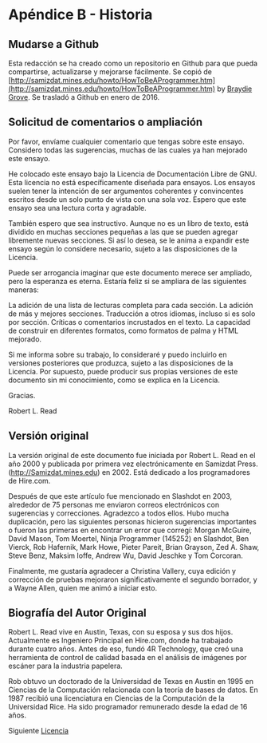 # Apéndice B - Historia
[//]: # (Version:1.0.0)
## Mudarse a Github

Esta redacción se ha creado como un repositorio en Github para que pueda compartirse, actualizarse y mejorarse fácilmente. Se copió de [http://samizdat.mines.edu/howto/HowToBeAProgrammer.htm](http://samizdat.mines.edu/howto/HowToBeAProgrammer.htm) by [Braydie Grove](https://github.com/braydie). Se trasladó a Github en enero de 2016.

## Solicitud de comentarios o ampliación

Por favor, envíame cualquier comentario que tengas sobre este ensayo. Considero todas las sugerencias, muchas de las cuales ya han mejorado este ensayo.

He colocado este ensayo bajo la Licencia de Documentación Libre de GNU. Esta licencia no está específicamente diseñada para ensayos. Los ensayos suelen tener la intención de ser argumentos coherentes y convincentes escritos desde un solo punto de vista con una sola voz. Espero que este ensayo sea una lectura corta y agradable.

También espero que sea instructivo. Aunque no es un libro de texto, está dividido en muchas secciones pequeñas a las que se pueden agregar libremente nuevas secciones. Si así lo desea, se le anima a expandir este ensayo según lo considere necesario, sujeto a las disposiciones de la Licencia.

Puede ser arrogancia imaginar que este documento merece ser ampliado, pero la esperanza es eterna. Estaría feliz si se ampliara de las siguientes maneras:

La adición de una lista de lecturas completa para cada sección.
La adición de más y mejores secciones.
Traducción a otros idiomas, incluso si es solo por sección.
Críticas o comentarios incrustados en el texto.
La capacidad de construir en diferentes formatos, como formatos de palma y HTML mejorado.

Si me informa sobre su trabajo, lo consideraré y puedo incluirlo en versiones posteriores que produzca, sujeto a las disposiciones de la Licencia. Por supuesto, puede producir sus propias versiones de este documento sin mi conocimiento, como se explica en la Licencia.

Gracias.

Robert L. Read

## Versión original

La versión original de este documento fue iniciada por Robert L. Read en el año 2000 y publicada por primera vez electrónicamente en Samizdat Press.(http://Samizdat.mines.edu) en 2002. Está dedicado a los programadores de Hire.com.

Después de que este artículo fue mencionado en Slashdot en 2003, alrededor de 75 personas me enviaron correos electrónicos con sugerencias y correcciones. Agradezco a todos ellos. Hubo mucha duplicación, pero las siguientes personas hicieron sugerencias importantes o fueron las primeras en encontrar un error que corregí: Morgan McGuire, David Mason, Tom Moertel, Ninja Programmer (145252) en Slashdot, Ben Vierck, Rob Hafernik, Mark Howe, Pieter Pareit, Brian Grayson, Zed A. Shaw, Steve Benz, Maksim Ioffe, Andrew Wu, David Jeschke y Tom Corcoran.

Finalmente, me gustaría agradecer a Christina Vallery, cuya edición y corrección de pruebas mejoraron significativamente el segundo borrador, y a Wayne Allen, quien me animó a iniciar esto.

## Biografía del Autor Original

Robert L. Read vive en Austin, Texas, con su esposa y sus dos hijos. Actualmente es Ingeniero Principal en Hire.com, donde ha trabajado durante cuatro años. Antes de eso, fundó 4R Technology, que creó una herramienta de control de calidad basada en el análisis de imágenes por escáner para la industria papelera.

Rob obtuvo un doctorado de la Universidad de Texas en Austin en 1995 en Ciencias de la Computación relacionada con la teoría de bases de datos. En 1987 recibió una licenciatura en Ciencias de la Computación de la Universidad Rice. Ha sido programador remunerado desde la edad de 16 años.

Siguiente [Licencia](LICENSE.md)
